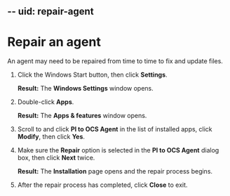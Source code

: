 --
uid: repair-agent 
--

# Repair an agent

An agent may need to be repaired from time to time to fix and update files.

1. Click the Windows Start button, then click **Settings**.

   **Result:** The **Windows Settings** window opens.

1. Double-click **Apps**.

   **Result:** The **Apps & features** window opens.

1. Scroll to and click **PI to OCS Agent** in the list of installed apps, click **Modify**, then click **Yes**.
 
1. Make sure the **Repair** option is selected in the **PI to OCS Agent** dialog box, then click **Next** twice.

   **Result:** The **Installation** page opens and the repair process begins.

1. After the repair process has completed, click **Close** to exit.
